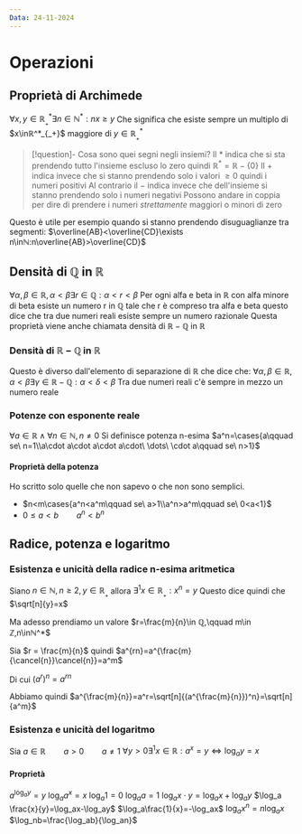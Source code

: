 ```yaml
---
Data: 24-11-2024
---
```



# Operazioni
## Proprietà di Archimede
$\forall x,y \in ℝ^*_{_+} \exists n\in ℕ^*:nx\geq y$
Che significa che esiste sempre un multiplo di  $x\inℝ^*_{_+}$ maggiore di $y\in ℝ^*_{_+}$

> [!question]- Cosa sono quei segni negli insiemi?
> Il $*$ indica che si sta prendendo tutto l'insieme escluso lo zero quindi $ℝ^*=ℝ-\{0\}$
> Il $+$ indica invece che si stanno prendendo solo i valori $\geq 0$ quindi i numeri positivi
> Al contrario il $-$ indica invece che dell'insieme si stanno prendendo solo i numeri negativi
> Possono andare in coppia per dire di prendere i numeri *strettamente* maggiori o minori di zero

Questo è utile per esempio quando si stanno prendendo disuguaglianze tra segmenti:
$\overline{AB}<\overline{CD}\exists n\inℕ:n\overline{AB}>\overline{CD}$

## Densità di $ℚ$ in $ℝ$
$\forall \alpha, \beta\in ℝ, \alpha < \beta\exists r\in ℚ:\alpha<r<\beta$
Per ogni alfa e beta in ℝ con alfa minore di beta esiste un numero r in ℚ tale che r è compreso tra alfa e beta
questo dice che tra due numeri reali esiste sempre un numero razionale
Questa proprietà viene anche chiamata densità di $ℝ-ℚ$ in $ℝ$ 
### Densità di $ℝ-ℚ$ in $ℝ$
Questo è diverso dall'elemento di separazione di $ℝ$ che dice che:
$\forall \alpha,\beta \in ℝ,\alpha < \beta \exists \gamma\in ℝ - ℚ: \alpha<\delta<\beta$
Tra due numeri reali c'è sempre in mezzo un numero reale

### Potenze con esponente reale
$\forall a \in ℝ\wedge \forall n\in ℕ, n\neq 0$
Si definisce potenza n-esima
$a^n=\cases{a\qquad se\ n=1\\a\cdot a\cdot a\cdot a\cdot\ \dots\ \cdot a\qquad se\ n>1}$
#### Proprietà della potenza
Ho scritto solo quelle che non sapevo o che non sono semplici.
- $n<m\cases{a^n<a^m\qquad se\ a>1\\a^n>a^m\qquad se\ 0<a<1}$
- $0\leq a<b\qquad a^n<b^n$

## Radice, potenza e logaritmo
### Esistenza e unicità della radice n-esima aritmetica
Siano $n\in ℕ, n\geq2,y\in ℝ_{_+}$ allora $\exists^{1}x\in ℝ_{_+}:x^n=y$
Questo dice quindi che $\sqrt[n]{y}=x$

Ma adesso prendiamo un valore $r=\frac{m}{n}\in ℚ,\qquad m\in ℤ,n\inℕ^*$

Sia $r = \frac{m}{n}$ quindi $a^{rn}=a^{\frac{m}{\cancel{n}}\cancel{n}}=a^m$


Di cui $(a^r)^n=a^{rn}$

Abbiamo quindi $a^{\frac{m}{n}}=a^r=\sqrt[n]{(a^{\frac{m}{n}})^n}=\sqrt[n]{a^m}$

### Esistenza e unicità del logaritmo
Sia $a\in ℝ\qquad a >0\qquad a \neq 1$
$\forall y>0\exists^1x\in ℝ:a^x=y\Leftrightarrow \log_a y = x$

#### Proprietà
$a^{\log_ay}=y$
$\log_aa^x=x$
$\log_a1=0$
$\log_aa=1$
$\log_a x\cdot y=\log_a x + \log_a y$
$\log_a \frac{x}{y}=\log_ax-\log_ay$
$\log_a\frac{1}{x}=-\log_ax$
$\log_ax^n=n\log_ax$
$\log_nb=\frac{\log_ab}{\log_an}$